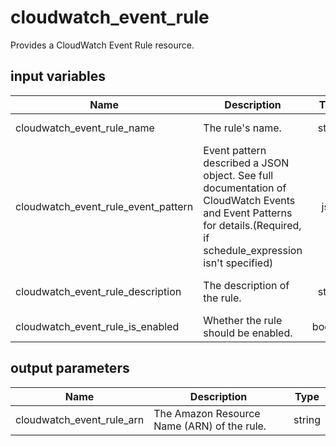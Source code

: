 # cloudwatch_event_rule

Provides a CloudWatch Event Rule resource.

## input variables

| Name | Description | Type | Default | Required |
|------|-------------|:----:|:-----:|:-----:|
|cloudwatch_event_rule_name|The rule's name.|string|{{ name }}|No|
|cloudwatch_event_rule_event_pattern|Event pattern described a JSON object. See full documentation of CloudWatch Events and Event Patterns for details.(Required, if schedule_expression isn't specified)|json||Yes|
|cloudwatch_event_rule_description|The description of the rule.|string|Managed by Terrahub|No|
|cloudwatch_event_rule_is_enabled|Whether the rule should be enabled.|boolean|true|No|

## output parameters

| Name | Description | Type |
|------|-------------|:----:|
|cloudwatch_event_rule_arn|The Amazon Resource Name (ARN) of the rule.|string|
